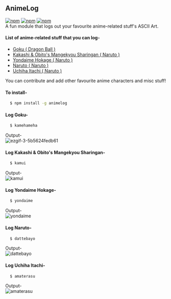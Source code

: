 ## AnimeLog
[![npm](https://img.shields.io/npm/v/animelog.svg)](https://www.npmjs.com/package/animelog) 
[![npm](https://img.shields.io/npm/dt/animelog.svg)](https://www.npmjs.com/package/animelog)
[![npm](https://img.shields.io/npm/l/animelog.svg)](https://www.npmjs.com/package/animlog)  
A fun module that logs out your favourite anime-related stuff's ASCII Art.

#### List of anime-related stuff that you can log-
- [Goku ( Dragon Ball )](https://github.com/rossoskull/animelog#log-goku-)
- [Kakashi & Obito's Mangekyou Sharingan ( Naruto )](https://github.com/rossoskull/animelog#log-kakashi--obitos-mangekyou-sharingan-)
- [Yondaime Hokage ( Naruto )](https://github.com/rossoskull/animelog#log-yondaime-hokage-)
- [Naruto ( Naruto )](https://github.com/rossoskull/animelog#log-naruto-)
- [Uchiha Itachi ( Naruto )](https://github.com/rossoskull/animelog#log-uchiha-itachi-)

You can contribute and add other favourite anime characters and misc stuff!

#### To install-
```sh
  $ npm install -g animelog
```

#### Log Goku-
```sh
  $ kamehameha
```
Output-  
![ezgif-3-5b5624fedb61](https://user-images.githubusercontent.com/27884543/50243827-3fdf1980-03f4-11e9-8111-4d841c96af28.gif)

#### Log Kakashi & Obito's Mangekyou Sharingan-
```sh
  $ kamui
```
Output-  
![kamui](https://user-images.githubusercontent.com/27884543/50246515-99971200-03fb-11e9-9759-83823d84b089.gif)

#### Log Yondaime Hokage-
```sh
  $ yondaime
```
Output-  
![yondaime](https://user-images.githubusercontent.com/27884543/50246595-d6630900-03fb-11e9-864d-5ae6734541d3.gif)

#### Log Naruto-
```sh
  $ dattebayo
```
Output-  
![dattebayo](https://user-images.githubusercontent.com/27884543/50557101-c73b5f80-0d07-11e9-910d-b7534bd057aa.gif)

#### Log Uchiha Itachi-
```sh
  $ amaterasu
```
Output-  
![amaterasu](https://user-images.githubusercontent.com/27884543/50557102-c73b5f80-0d07-11e9-87df-0c4d266fbbd1.gif)
